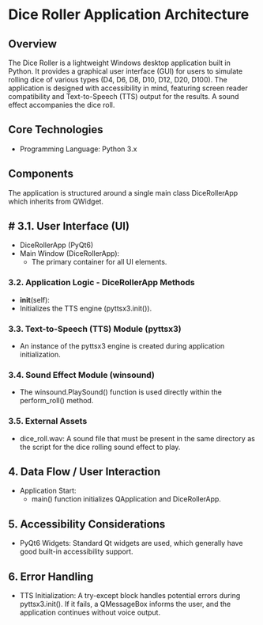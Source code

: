 # Dice Roller Application Architecture

## Overview
The Dice Roller is a lightweight Windows desktop application built in Python. It provides a graphical user interface (GUI) for users to simulate rolling dice of various types (D4, D6, D8, D10, D12, D20, D100). The application is designed with accessibility in mind, featuring screen reader compatibility and Text-to-Speech (TTS) output for the results. A sound effect accompanies the dice roll.

## Core Technologies
- Programming Language: Python 3.x

## Components
  The application is structured around a single main class DiceRollerApp which inherits from QWidget.

##	# 3.1. User Interface (UI) 
- DiceRollerApp (PyQt6)
- Main Window (DiceRollerApp):
  - The primary container for all UI elements.

### 3.2. Application Logic - DiceRollerApp Methods
- __init__(self):
- Initializes the TTS engine (pyttsx3.init()).

### 3.3. Text-to-Speech (TTS) Module (pyttsx3)
- An instance of the pyttsx3 engine is created during application initialization.

### 3.4. Sound Effect Module (winsound)
- The winsound.PlaySound() function is used directly within the perform_roll() method.

### 3.5. External Assets
- dice_roll.wav: A sound file that must be present in the same directory as the script for the dice rolling sound effect to play.

## 4. Data Flow / User Interaction
- Application Start:
  - main() function initializes QApplication and DiceRollerApp.

## 5. Accessibility Considerations
- PyQt6 Widgets: Standard Qt widgets are used, which generally have good built-in accessibility support.

## 6. Error Handling
- TTS Initialization: A try-except block handles potential errors during pyttsx3.init(). If it fails, a QMessageBox informs the user, and the application continues without voice output.
